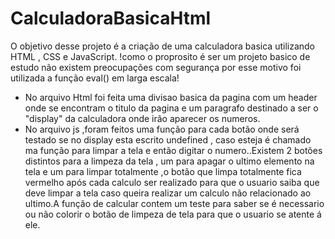 # CalculadoraBasicaHtml
O objetivo desse projeto é a criação de uma calculadora basica utilizando HTML , CSS e JavaScript.
!como o proprosito é ser um projeto basico de estudo não existem preocupações com segurança por esse motivo foi utilizada a função eval() em larga escala!

- No arquivo Html foi feita uma divisao basica da pagina com um header onde se encontram o titulo da pagina e um paragrafo destinado a ser o "display" da calculadora onde irão aparecer os numeros.
- No arquivo js ,foram feitos uma função para cada botão onde será testado se no display esta escrito undefined , caso esteja é chamado ma função para limpar a tela e então digitar o numero..Existem 2 botões distintos para a limpeza da tela , um para apagar o ultimo elemento na tela e um para limpar totalmente ,o botão que limpa totalmente fica vermelho após cada calculo ser realizado para que o usuario saiba que deve limpar a tela caso queira realizar um calculo não relacionado ao ultimo.A função de calcular contem um teste para saber se é necessario ou não colorir o botão de limpeza de tela para que o usuario se atente á ele.
